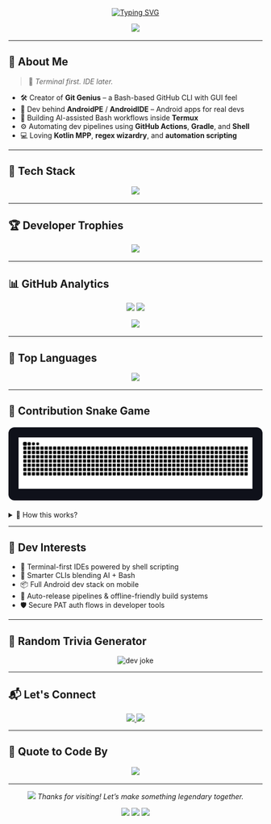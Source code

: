 <!-- PROFILE README START -->
<p align="center">
  <a href="https://github.com/moHaN-ShaArmA">
    <img src="https://readme-typing-svg.herokuapp.com?font=Fira+Code&weight=700&size=28&pause=1000&center=true&vCenter=true&width=1000&lines=Hi+I'm+Mohan+Sharma+🚀;Engineer+%7C+Terminal+Wizard+🚀;Building+CLI+Magic+with+Bash+%26+Kotlin+🤖;Open+Source+Believer+❤️+and+Android+Poweruser" alt="Typing SVG" />
  </a>
</p>

<p align="center">
  <img src="https://capsule-render.vercel.app/api?type=waving&color=gradient&height=200&section=header&text=Mohan%20Sharma%20🚀&fontSize=40&fontAlignY=35&desc=CLI%20Dev%20%7C%20Android%20Engineer%20%7C%20OSS%20Automator&descAlignY=55&animation=twinkling" />
</p>

---

## 🌟 About Me

> 🎯 *Terminal first. IDE later.*

- 🛠️ Creator of **Git Genius** – a Bash-based GitHub CLI with GUI feel  
- 📱 Dev behind **AndroidPE** / **AndroidIDE** – Android apps for real devs  
- 🧠 Building AI-assisted Bash workflows inside **Termux**  
- ⚙️ Automating dev pipelines using **GitHub Actions**, **Gradle**, and **Shell**  
- 💻 Loving **Kotlin MPP**, **regex wizardry**, and **automation scripting**

---

## 🧰 Tech Stack

<p align="center">
  <img src="https://skillicons.dev/icons?i=bash,kotlin,java,androidstudio,linux,git,github,figma,gradle,vim,markdown,regex,githubactions,neovim" />
</p>

---

## 🏆 Developer Trophies

<p align="center">
  <img src="https://github-profile-trophy.vercel.app/?username=moHaN-ShaArmA&theme=radical&no-frame=true&no-bg=true&margin-w=8&title=Commits,Stars,Followers,Repositories,PullRequest,Issues" />
</p>

---

## 📊 GitHub Analytics

<p align="center">
  <img src="https://github-readme-stats.vercel.app/api?username=moHaN-ShaArmA&show_icons=true&theme=tokyonight&count_private=true&hide_border=true" width="47%" />
  <img src="https://streak-stats.demolab.com/?user=moHaN-ShaArmA&theme=tokyonight&hide_border=true" width="47%" />
</p>

<p align="center">
  <img src="https://github-readme-activity-graph.vercel.app/graph?username=moHaN-ShaArmA&theme=tokyo-night&hide_border=true" />
</p>

---

## 🧰 Top Languages

<p align="center">
  <img src="https://github-readme-stats.vercel.app/api/top-langs/?username=moHaN-ShaArmA&layout=compact&theme=tokyonight&hide_border=true" />
</p>

---

## 🐍 Contribution Snake Game

<div align="center" style="background: #0f111a; padding: 20px; border-radius: 12px; margin: 20px 0;">
  <img src="https://raw.githubusercontent.com/moHaN-ShaArmA/moHaN-ShaArmA/output/github-contribution-grid-snake.svg" alt="snake game" />
</div>

<details>
  <summary>🧪 How this works?</summary>

  This animation is generated via GitHub Actions.  
  It turns your commit history into a snake game-like animation.  
  Want one? Follow: https://github.com/Platane/snk

</details>

---

## 📌 Dev Interests

- 🔧 Terminal-first IDEs powered by shell scripting  
- 🧠 Smarter CLIs blending AI + Bash  
- 📦 Full Android dev stack on mobile  
- 🚀 Auto-release pipelines & offline-friendly build systems  
- 🛡️ Secure PAT auth flows in developer tools  

---

## 🧠 Random Trivia Generator 

<p align="center">
  <img src="https://readme-jokes.vercel.app/api?theme=tokyonight" alt="dev joke" />
</p>

---

## 📬 Let's Connect

<p align="center">
  <a href="https://instagram.com/mohan_rajauriya" target="_blank">
    <img src="https://img.shields.io/badge/@mohan_rajauriya-E4405F?style=for-the-badge&logo=instagram&logoColor=white&hover_color=DD2A7B" />
  </a>
  <a href="https://github.com/moHaN-ShaArmA" target="_blank">
    <img src="https://img.shields.io/badge/GitHub-181717?style=for-the-badge&logo=github&logoColor=white&hover_color=444" />
  </a>
</p>

---

## 💬 Quote to Code By

<p align="center">
  <img src="https://readme-typing-svg.demolab.com?font=Fira+Code&weight=700&size=24&pause=2000&color=00F5FF&center=true&vCenter=true&width=600&lines=%22Code+like+a+human.%22;Automate+like+a+machine.;Share+like+an+open-sourcer." />
</p>

---

<p align="center">
  <img src="https://media.giphy.com/media/hvRJCLFzcasrR4ia7z/giphy.gif" width="40" />
  <em>Thanks for visiting! Let’s make something legendary together.</em>
</p>

<p align="center">
  <img src="https://img.shields.io/badge/CLI4Life-00F5FF?style=flat-square&logo=gnubash&logoColor=white" />
  <img src="https://img.shields.io/badge/AndroidDev-3DDC84?style=flat-square&logo=android&logoColor=white" />
  <img src="https://img.shields.io/badge/OpenSourceAlways-181717?style=flat-square&logo=github&logoColor=white" />
</p>

<!-- PROFILE README END -->
